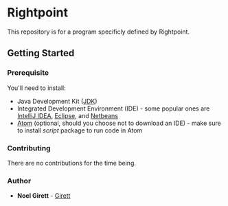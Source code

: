 # Rightpoint

This repository is for a program specificly defined by Rightpoint.

## Getting Started

### Prerequisite
You'll need to install:
* Java Development Kit ([JDK](http://www.oracle.com/technetwork/java/javase/downloads/index.html))
* Integrated Development Environment (IDE) - some popular ones are [IntelliJ IDEA](https://www.jetbrains.com/idea/), [Eclipse](http://www.eclipse.org), and [Netbeans](https://netbeans.org)
* [Atom](https://atom.io) (optional, should you choose not to download an IDE) - make sure to install *script* package to run code in Atom

### Contributing

There are no contributions for the time being.

### Author

* **Noel Girett** - [Girett](https://github.com/girett)
